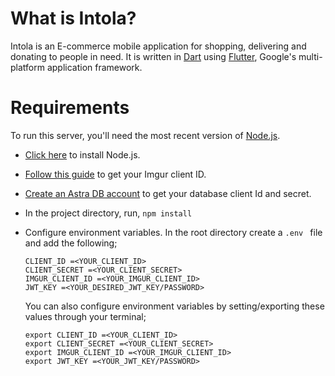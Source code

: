 # What is Intola?
Intola is an E-commerce mobile application for shopping, delivering and donating to people in need. It is written in <a href='https://dart.dev/'>Dart</a> using <a href='https://flutter.dev/'>Flutter</a>, Google's multi-platform application framework.


# Requirements

To run this server, you'll need the most recent version of <a href='https://nodejs.org/en/'>Node.js</a>.

- <a href='https://nodejs.org/en/' target="_blank">Click here</a> to install Node.js.
- <a href='http://siberiancmscustomization.blogspot.com/2020/10/how-to-get-imgur-client-id.html'>Follow this guide</a> to get your Imgur client ID. 
- <a href='https://astra.datastax.com/register/U2FsdGVkX19TSSHomrpXLuW0Q6IdPugGkUx6MMTAKdGyos1L2a3S4hA3KuU4bWwKKE0VsT5GzqGeofcDRk0yfHup1L2u3Sn1mfKAe1Q2u3A4le1Q2u3A4l'>Create an Astra DB account</a> to get your database client Id and secret.
- In the project directory, run, ``` npm install ```
- Configure environment variables. In the root directory create a ```.env ```  file and add the following;

    ``` 
    CLIENT_ID =<YOUR_CLIENT_ID>
    CLIENT_SECRET =<YOUR_CLIENT_SECRET>
    IMGUR_CLIENT_ID =<YOUR_IMGUR_CLIENT_ID>
    JWT_KEY =<YOUR_DESIRED_JWT_KEY/PASSWORD>
    
     ```
    You can also configure environment variables by setting/exporting these values through your terminal;

    ``` 
   export CLIENT_ID =<YOUR_CLIENT_ID>
   export CLIENT_SECRET =<YOUR_CLIENT_SECRET>
   export IMGUR_CLIENT_ID =<YOUR_IMGUR_CLIENT_ID>
   export JWT_KEY =<YOUR_JWT_KEY/PASSWORD>
    
     ```


